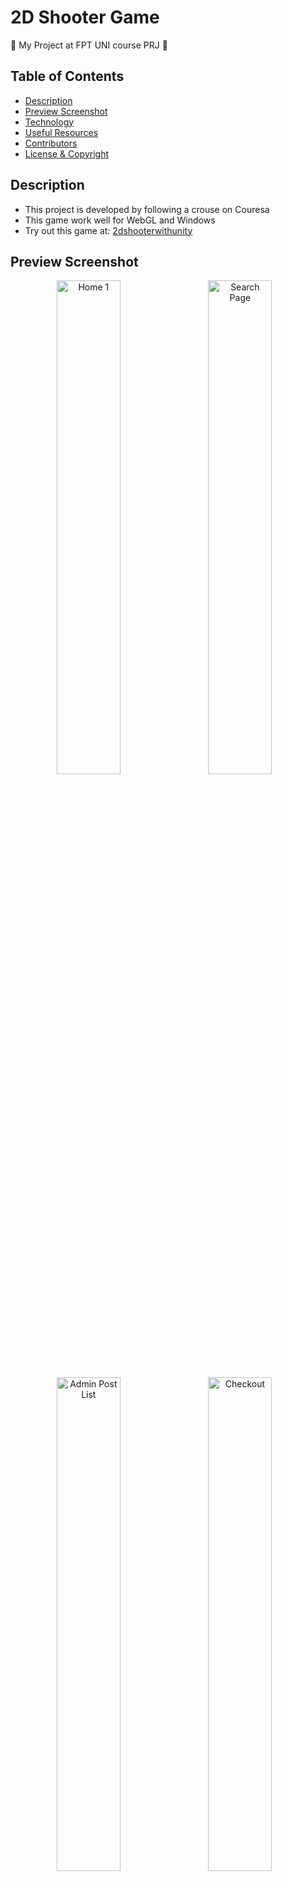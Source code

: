 # 2D Shooter Game

:wave: My Project at FPT UNI course PRJ :wave:

## Table of Contents
- [Description](#description)
- [Preview Screenshot](#preview-screenshot)
- [Technology](#technology)
- [Useful Resources](#useful-resources)
- [Contributors](#contributors)
- [License & Copyright](#license--copyright)

## Description
- This project is developed by following a crouse on Couresa
- This game work well for WebGL and Windows 
- Try out this game at: [2dshooterwithunity](https://thientmdenk.itch.io/2dshooterwithunity)

## Preview Screenshot
<div align="center">
  <img src="./Screenshoots/Screenshot_1920x864_1.png" alt="Home 1" width="45%"></img> &nbsp;&nbsp; 
  <img src="./Screenshoots/Screenshot_1920x864_2.png" alt="Search Page" width="45%"></img> &nbsp;&nbsp; 
  <img src="./Screenshoots/Screenshot_1920x864_3.png" alt="Admin Post List" width="45%"></img> &nbsp;&nbsp;
  <img src="./Screenshoots/Screenshot_1920x864_4.png" alt="Checkout" width="45%"></img> &nbsp;&nbsp;
  <img src="./Screenshoots/screenshot_1666932407.png" alt="Checkout" width="45%"></img> &nbsp;&nbsp;
</div>
  
## Technology
  - Visual Studio
  - UnityEngine
  - C#

## Useful Resources

#| Name | Description
-| ---- | -----------
1| [Coursera Course](https://www.coursera.org/learn/game-design-and-development-1) | Course that teaching this project
2| [2dshooterwithunity](https://thientmdenk.itch.io/2dshooterwithunity) | Play this game online


## Contributors
- [Tran Minh Thien](https://github.com/Denkhotieu) 

## License & Copyright
&copy; 2022 TranMinhThien.
